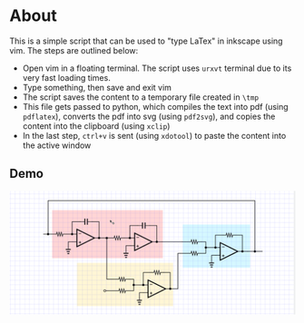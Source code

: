 # About

This is a simple script that can be used to "type LaTex" in inkscape using vim.
The steps are outlined below:

- Open vim in a floating terminal. The script uses `urxvt` terminal due to its
  very fast loading times.
- Type something, then save and exit vim
- The script saves the content to a temporary file created in `\tmp`
- This file gets passed to python, which compiles the text into pdf (using
  `pdflatex`), converts the pdf into svg (using `pdf2svg`), and copies the
  content into the clipboard (using `xclip`)
- In the last step, `ctrl+v` is sent (using `xdotool`) to paste the content
  into the active window

## Demo

![demo](./inkscape-latex.gif)

